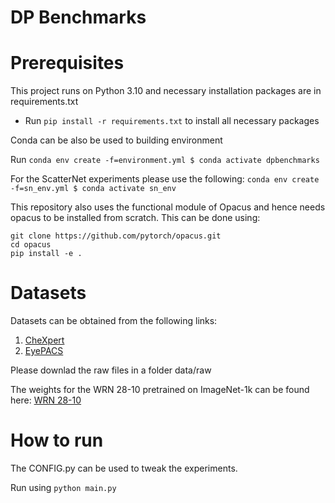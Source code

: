 # DP Benchmarks

Prerequisites
===
This project runs on Python 3.10 and necessary installation packages are in requirements.txt
* Run `pip install -r requirements.txt` to install all necessary packages

Conda can be also be used to building environment

Run `conda env create -f=environment.yml
$ conda activate dpbenchmarks`

For the ScatterNet experiments please use the following:
`conda env create -f=sn_env.yml
$ conda activate sn_env`


This repository also uses the functional module of Opacus and hence needs opacus to be installed from scratch. 
This can be done using:

```
git clone https://github.com/pytorch/opacus.git
cd opacus
pip install -e .
```

Datasets
===

Datasets can be obtained from the following links:
1. [CheXpert](https://stanfordmlgroup.github.io/competitions/chexpert/)
2. [EyePACS](https://paperswithcode.com/dataset/kaggle-eyepacs)

Please downlad the raw files in a folder data/raw

The weights for the WRN 28-10 pretrained on ImageNet-1k can be found here: [WRN 28-10](https://drive.google.com/file/d/1BzqpD7qVZCY3p0Tt7euyW7rnqs_tGqae/view?usp=sharing)


How to run
===
The CONFIG.py can be used to tweak the experiments. 

Run using `python main.py` 
